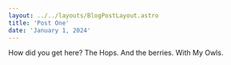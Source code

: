 ```yaml
---
layout: ../../layouts/BlogPostLayout.astro
title: 'Post One'
date: 'January 1, 2024'
---
```



How did you get here?
The Hops. And the berries. With My Owls.
